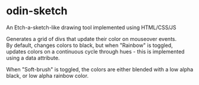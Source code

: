 # odin-sketch

An Etch-a-sketch-like drawing tool implemented using HTML/CSS/JS

Generates a grid of divs that update their color on mouseover events.  
By default, changes colors to black, but when "Rainbow" is toggled, updates colors on a continuous cycle through hues - this is implemented using a data attribute.   

When "Soft-brush" is toggled, the colors are either blended with a low alpha black, or low alpha rainbow color.
